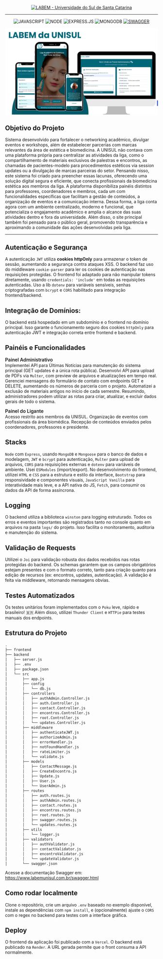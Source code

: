 <!-- Aqui é o titulo! -->
<p align="center">
  <a href="https://labemunisul.com.br">
    <img src="https://img.shields.io/badge/LABEM-Universidade_do_Sul_de_Santa_Catarina-146677?style=for-the-badge" alt="LABEM - Universidade do Sul de Santa Catarina">
  </a>
</p>

<hr />

<!-- stacks -->
<p align="center">
  <img src="https://img.shields.io/badge/JAVASCRIPT-F7DF1E?style=for-the-badge&logo=javascript&logoColor=white" alt="JAVASCRIPT">
  <img src="https://img.shields.io/badge/NODE-339933?style=for-the-badge&logo=node.js&logoColor=white" alt="NODE">
  <img src="https://img.shields.io/badge/EXPRESS.JS-FF6F61?style=for-the-badge&logo=express&logoColor=white" alt="EXPRESS.JS">
  <img src="https://img.shields.io/badge/MONGODB-47A248?style=for-the-badge&logo=mongodb&logoColor=white" alt="MONGODB">
  <a href="https://www.labemunisul.com.br/swagger.html">
    <img src="https://img.shields.io/badge/SWAGGER-DOCS-85EA2D?style=for-the-badge&logo=swagger&logoColor=black" alt="SWAGGER">
  </a>
</p>

<!-- imagem -->
<img src="assets/LABEMGITHUB.png" alt="Banner da LABEMGITHUB" />

<h2>Objetivo do Projeto</h2> 
<p>
Sistema desenvolvido para fortalecer o networking acadêmico, divulgar eventos e workshops, além de estabelecer parcerias com marcas relevantes da área de estética e biomedicina. A UNISUL não contava com uma plataforma própria para centralizar as atividades da liga, como o compartilhamento de materiais exclusivos de palestras e encontros, as chamadas de pacientes-modelo para procedimentos estéticos via session updates ou a divulgação de marcas parceiras do setor. Pensando nisso, este sistema foi criado para preencher essas lacunas, oferecendo uma solução digital segura e eficiente, que conecta profissionais da biomedicina estética aos membros da liga. A plataforma disponibiliza painéis distintos para professores, coordenadores e membros, cada um com funcionalidades específicas que facilitam a gestão de conteúdos, a organização de eventos e a comunicação interna. Dessa forma, a liga conta agora com um ambiente centralizado, moderno e funcional, que potencializa o engajamento acadêmico e amplia o alcance das suas atividades dentro e fora da universidade. Além disso, o site principal também foi pensado para o público geral, promovendo transparência e aproximando a comunidade das ações desenvolvidas pela liga.
</p>

<hr/>

<h2>Autenticação e Segurança</h2>
<p>
A autenticação <code>JWT</code> utiliza <strong>cookies httpOnly</strong> para armazenar o token de sessão, aumentando a segurança contra ataques XSS. O backend faz uso do middleware <code>cookie-parser</code> para ler os cookies de autenticação nas requisições protegidas. O frontend foi adaptado para não manipular tokens diretamente, usando <code>credentials: 'include'</code> em todas as requisições autenticadas. Uso a lib <code>dotenv</code> para variáveis sensíveis, senhas criptografadas com <code>bcrypt</code> e <code>CORS</code> habilitado para integração frontend/backend.
</p>

<h2>Integração de Domínios:</h2>
O backend está hospedado em um subdomínio e o frontend no domínio principal. Isso garante o funcionamento seguro dos cookies <code>httpOnly</code> para autenticação JWT e integração correta entre frontend e backend.
</p>

<h2>Painéis e Funcionalidades</h2>

<p>
<strong style="font-weight:600; font-size:1.1em;">Painel Administrativo</strong><br />
Implementei API para Últimas Notícias para manutenção do sistema principal (GET updates é a única rota pública). Desenvolvi API para upload de PDFs via <code>Multer</code>, com preview de arquivos e atualizações em tempo real. Gerenciei mensagens do formulário de contato com endpoints GET e DELETE, aumentando os números de parceria com o projeto. Automatizei a exclusão de materiais antigos no início de cada semestre. Resumindo, administradores podem utilizar as rotas para criar, atualizar, e excluir dados gerais de todo o sistema. </p>

<p>
<strong style="font-weight:600; font-size:1.1em;">Painel do Ligante</strong><br />
Acesso restrito aos membros da UNISUL. Organização de eventos com profissionais da área biomédica. Recepção de conteúdos enviados pelos coordenadores, professores e presidente.
</p>

<h2>Stacks</h2>
<p>
<code>Node</code> com <code>Express</code>, usando <code>MongoDB</code> e <code>Mongoose</code> para o banco de dados e modelagem, <code>JWT</code> e <code>bcrypt</code> para autenticação, <code>Multer</code> para upload de arquivos, <code>CORS</code> para requisições externas e <code>dotenv</code> para variáveis de ambiente. Usei <code>ESModules</code> (import/export). No desenvolvimento do frontend, utilizei <code>HTML</code> e <code>CSS</code> para a estrutura e estilo da interface, <code>Bootstrap</code> para responsividade e componentes visuais, <code>JavaScript Vanilla</code> para interatividade mais leve, e a API nativa do JS, <code>Fetch</code>, para consumir os dados da API de forma assíncrona.

</p>

<h2>Logging</h2>
<p>
O backend utiliza a biblioteca <code>winston</code> para logging estruturado. Todos os erros e eventos importantes são registrados tanto no console quanto em arquivos na pasta <code>logs/</code> do projeto. Isso facilita o monitoramento, auditoria e manutenção do sistema.
</p>

<h2>Validação de Requests</h2>
<p>
Utilizei o <code>Joi</code> para validação robusta dos dados recebidos nas rotas protegidas do backend. Os schemas garantem que os campos obrigatórios estejam presentes e com o formato correto, tanto para criação quanto para edição de recursos (ex: encontros, updates, autenticação). A validação é feita via middleware, retornando mensagens obvias. 
</p>

<h2>Testes Automatizados</h2>
<p> Os testes unitários foram implementados com o <code>Poku</code> leve, rápido e brasileiro! 🇧🇷
Além disso, utilizei <code>Thunder Client</code> e <code>HTTPie</code> para testes manuais dos endpoints.
</p>

<h2>Estrutura do Projeto</h2>
<pre><code>.
├── frontend
├── backend
│   ├── server.js
│   ├── .env
│   ├── package.json
│   └── src
│       ├── app.js
│       ├── config
│       │   └── db.js
│       ├── controllers
│       │   ├── authAdmin.Controller.js
│       │   ├── auth.Controller.js
│       │   ├── contact.Controller.js
│       │   ├── encontros.Controller.js
│       │   ├── root.Controller.js
│       │   └── updates.Controller.js
│       ├── middleware
│       │   ├── authenticateJWT.js
│       │   ├── authorizeAdmin.js
│       │   ├── errorHandler.js
│       │   ├── notFoundHandler.js
│       │   ├── rateLimiter.js
│       │   └── validate.js
│       ├── models
│       │   ├── ContactMessage.js
│       │   ├── CreateEncontro.js
│       │   ├── Update.js
│       │   ├── User.js
│       │   └── UserAdmin.js
│       ├── routes
│       │   ├── auth.routes.js
│       │   ├── authAdmin.routes.js
│       │   ├── contact.routes.js
│       │   ├── encontros.routes.js
│       │   ├── root.routes.js
│       │   ├── swagger.routes.js
│       │   └── updates.routes.js
│       ├── utils
│       │   └── logger.js
│       ├── validators
│       │   ├── authValidator.js
│       │   ├── contactValidator.js
│       │   ├── encontroValidator.js
│       │   └── updateValidator.js
│       └── swagger.json
</code></pre>

<p>
Acesse a documentação Swagger em:  
<a href="https://www.labemunisul.com.br/swagger.html">https://www.labemunisul.com.br/swagger.html</a>
</p>

<h2>Como rodar localmente</h2>
<p>
Clone o repositório, crie um arquivo <code>.env</code> baseado no exemplo disponível, instale as dependências com <code>npm install</code>, e (opcionalmente) ajuste o <code>CORS</code> com o regex no backend para testes com a interface gráfica.
</p>

<h2>Deploy</h2>

<p>
O frontend da aplicação foi publicado com a <code>Vercel</code>. O backend está publicado na 
<code>Render</code>. A URL gerada permite que o front consuma a API normalmente.

</p>
